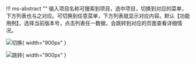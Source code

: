 

!!! ms-abstract ""
    输入项目名称可搜索到项目，选中项目，切换到对应的菜单，下方列表也与之对应。可切换到任意菜单，下方列表就显示对应内容。默认【功能用例】，选择当前版本号，点击列表任一数据，会跳转到对应的页面查看详细情况。<br>

![切换](../../img/user_manual/my_desk/created/created_2.png){ width="900px" }

![跳转](../../img/user_manual/my_desk/created/created_3.png){ width="900px" }

